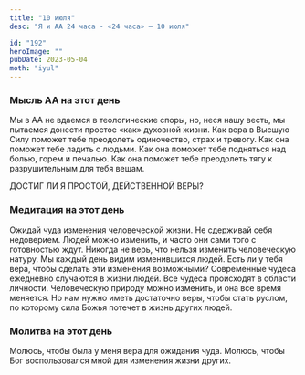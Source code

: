 ```yaml
---
title: "10 июля"
desc: "Я и АА 24 часа - «24 часа» — 10 июля"

id: "192"
heroImage: ""
pubDate: 2023-05-04
moth: "iyul"
---
```


### Мысль АА на этот день

Мы в АА не вдаемся в теологические споры, но, неся нашу весть, мы пытаемся
донести простое «как» духовной жизни. Как вера в Высшую Силу поможет тебе
преодолеть одиночество, страх и тревогу. Как она поможет тебе ладить с людьми.
Как она поможет тебе подняться над болью, горем и печалью. Как она поможет
тебе преодолеть тягу к разрушительным для тебя вещам.

ДОСТИГ ЛИ Я ПРОСТОЙ, ДЕЙСТВЕННОЙ ВЕРЫ?

### Медитация на этот день

Ожидай чуда изменения человеческой жизни. Не сдерживай себя недоверием. Людей
можно изменить, и часто они сами того с готовностью ждут. Никогда не верь, что
нельзя изменить человеческую натуру. Мы каждый день видим изменившихся людей.
Есть ли у тебя вера, чтобы сделать эти изменения возможными? Современные
чудеса ежедневно случаются в жизни людей. Все чудеса происходят в области
личности. Человеческую природу можно изменить, и она все время меняется. Но
нам нужно иметь достаточно веры, чтобы стать руслом, по которому сила Божья
потечет в жизнь других людей.

### Молитва на этот день

Молюсь, чтобы была у меня вера для ожидания чуда. Молюсь, чтобы Бог
воспользовался мной для изменения жизни других.
